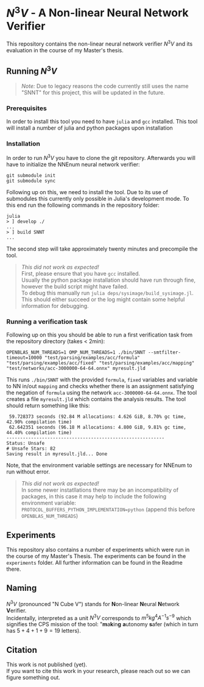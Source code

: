 # $N^3V$ - A Non-linear Neural Network Verifier
This repository contains the non-linear neural network verifier $N^3V$ and its evaluation in the course of my Master's thesis.

## Running $N^3V$
>*Note:*
Due to legacy reasons the code currently still uses the name "SNNT" for this project, this will be updated in the future.
### Prerequisites
In order to install this tool you need to have `julia` and `gcc` installed.
This tool will install a number of julia and python packages upon installation

### Installation
In order to run $N^3V$ you have to clone the git repository.
Afterwards you will have to initialize the NNEnum neural network verifier:
```
git submodule init
git submodule sync
```
Following up on this, we need to install the tool.
Due to its use of submodules this currently only possible in Julia's development mode.
To this end run the following commands in the repository folder:
```
julia
> ] develop ./
...
> ] build SNNT
...
```
The second step will take approximately twenty minutes and precompile the tool.
> *This did not work as expected!*  
> First, please ensure that you have `gcc` installed.  
> Usually the python package installation should have run through fine, however the build script might have failed.  
> To debug this manually run `julia deps/sysimage/build_sysimage.jl`. This should either succeed or the log might contain some helpful information for debugging.

### Running a verification task
Following up on this you should be able to run a first verification task from the repository directory (takes < 2min):
```
OPENBLAS_NUM_THREADS=1 OMP_NUM_THREADS=1 ./bin/SNNT --smtfilter-timeout=10000 "test/parsing/examples/acc/formula" "test/parsing/examples/acc/fixed" "test/parsing/examples/acc/mapping" "test/networks/acc-3000000-64-64.onnx" myresult.jld
```
This runs `./bin/SNNT` with the provided `formula`, `fixed` variables and variable to NN in/out `mapping` and checks whether there is an assignment satisfying the negation of `formula` using the network `acc-3000000-64-64.onnx`.
The tool creates a file `myresult.jld` which contains the analysis results.
The tool should return something like this:
```
 59.728373 seconds (92.84 M allocations: 4.626 GiB, 8.70% gc time, 42.90% compilation time)
 62.642351 seconds (96.18 M allocations: 4.800 GiB, 9.81% gc time, 44.40% compilation time)
----------------------------------------------------------
Status: Unsafe
# Unsafe Stars: 82
Saving result in myresult.jld... Done
```
Note, that the environment variable settings are necessary for NNEnum to run without error.
>*This did not work as expected!*  
>In some newer instatllations there may be an incompatibility of packages, in this case it may help to include the following environment variable: `PROTOCOL_BUFFERS_PYTHON_IMPLEMENTATION=python` (append this before `OPENBLAS_NUM_THREADS`)

## Experiments
This repository also contains a number of experiments which were run in the course of my Master's Thesis.
The experiments can be found in the `experiments` folder.
All further information can be found in the Readme there.

## Naming
$N^3V$ (pronounced "N Cube V") stands for **N**on-linear **N**eural **N**etwork **V**erifier.  
Incidentally, interpreted as a unit $N^3V$ corresponds to $m^5kg^4A^{-1}s^{-9}$ which signifies the CPS mission of the tool: "**m**a**k**in**g** **a**utonomy **s**afer (which in turn has $5+4+1+9=19$ letters).

## Citation
This work is not published (yet).  
If you want to cite this work in your research, please reach out so we can figure something out.